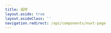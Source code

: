 ```yaml
---
title: 组件
layout.aside: true
layout.asideClass: ''
navigation.redirect: /api/components/nuxt-page
---
```

